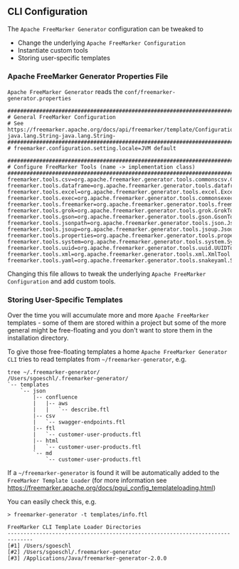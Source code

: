## CLI Configuration
 
The `Apache FreeMarker Generator` configuration can be tweaked to

* Change the underlying `Apache FreeMarker Configuration`
* Instantiate custom tools
* Storing user-specific templates 

### Apache FreeMarker Generator Properties File

`Apache FreeMarker Generator` reads the `conf/freemarker-generator.properties`

```
#############################################################################
# General FreeMarker Configuration
# See https://freemarker.apache.org/docs/api/freemarker/template/Configuration.html#setSetting-java.lang.String-java.lang.String-
#############################################################################
# freemarker.configuration.setting.locale=JVM default

#############################################################################
# Configure FreeMarker Tools (name -> implementation class)
#############################################################################
freemarker.tools.csv=org.apache.freemarker.generator.tools.commonscsv.CommonsCSVTool
freemarker.tools.dataframe=org.apache.freemarker.generator.tools.dataframe.DataFrameTool
freemarker.tools.excel=org.apache.freemarker.generator.tools.excel.ExcelTool
freemarker.tools.exec=org.apache.freemarker.generator.tools.commonsexec.CommonsExecTool
freemarker.tools.freemarker=org.apache.freemarker.generator.tools.freemarker.FreeMarkerTool
freemarker.tools.grok=org.apache.freemarker.generator.tools.grok.GrokTool
freemarker.tools.gson=org.apache.freemarker.generator.tools.gson.GsonTool
freemarker.tools.jsonpath=org.apache.freemarker.generator.tools.json.JsonPathTool
freemarker.tools.jsoup=org.apache.freemarker.generator.tools.jsoup.JsoupTool
freemarker.tools.properties=org.apache.freemarker.generator.tools.properties.PropertiesTool
freemarker.tools.system=org.apache.freemarker.generator.tools.system.SystemTool
freemarker.tools.uuid=org.apache.freemarker.generator.tools.uuid.UUIDTool
freemarker.tools.xml=org.apache.freemarker.generator.tools.xml.XmlTool
freemarker.tools.yaml=org.apache.freemarker.generator.tools.snakeyaml.SnakeYamlTool
```

Changing this file allows to tweak the underlying `Apache FreeMarker Configuration` and add custom tools.

### Storing User-Specific Templates

Over the time you will accumulate more and more `Apache FreeMarker` templates - some of them are stored within a project but some of the more general might be free-floating and you don't want to store them in the installation directory.

To give those free-floating templates a home `Apache FreeMarker Generator CLI` tries to read templates from `~/freemarker-generator`, e.g.

```
tree ~/.freemarker-generator/
/Users/sgoeschl/.freemarker-generator/
`-- templates
    `-- json
        |-- confluence
        |   |-- aws
        |   |   `-- describe.ftl
        |-- csv
        |   `-- swagger-endpoints.ftl
        |-- ftl
        |   `-- customer-user-products.ftl
        |-- html
        |   `-- customer-user-products.ftl
        `-- md
            `-- customer-user-products.ftl
```

If a  `~/freemarker-generator` is found it will be automatically added to the `FreeMarker Template Loader` (for more information see https://freemarker.apache.org/docs/pgui_config_templateloading.html)

You can easily check this, e.g.  

```
> freemarker-generator -t templates/info.ftl

FreeMarker CLI Template Loader Directories
------------------------------------------------------------------------------
[#1] /Users/sgoeschl
[#2] /Users/sgoeschl/.freemarker-generator
[#3] /Applications/Java/freemarker-generator-2.0.0
``` 

